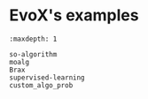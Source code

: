 # EvoX's examples

```{toctree}
:maxdepth: 1

so-algorithm
moalg
Brax
supervised-learning
custom_algo_prob
```
